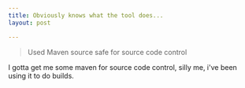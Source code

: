 ```yaml
---
title: Obviously knows what the tool does...
layout: post

---
```


> Used Maven source safe for source code control

I gotta get me some maven for source code control, silly me, i've been using it to do builds.
